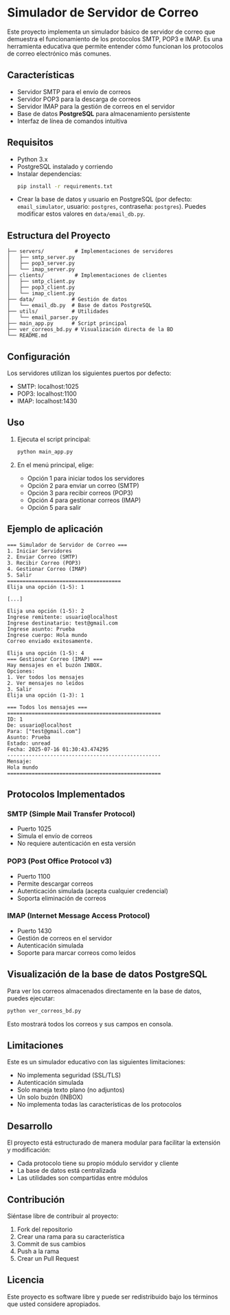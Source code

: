 # Simulador de Servidor de Correo

Este proyecto implementa un simulador básico de servidor de correo que demuestra el funcionamiento de los protocolos SMTP, POP3 e IMAP. Es una herramienta educativa que permite entender cómo funcionan los protocolos de correo electrónico más comunes.

## Características

- Servidor SMTP para el envío de correos
- Servidor POP3 para la descarga de correos
- Servidor IMAP para la gestión de correos en el servidor
- Base de datos **PostgreSQL** para almacenamiento persistente
- Interfaz de línea de comandos intuitiva

## Requisitos

- Python 3.x
- PostgreSQL instalado y corriendo
- Instalar dependencias:
  ```bash
  pip install -r requirements.txt
  ```
- Crear la base de datos y usuario en PostgreSQL (por defecto: `email_simulator`, usuario: `postgres`, contraseña: `postgres`). Puedes modificar estos valores en `data/email_db.py`.

## Estructura del Proyecto

```
├── servers/          # Implementaciones de servidores
│   ├── smtp_server.py
│   ├── pop3_server.py
│   └── imap_server.py
├── clients/          # Implementaciones de clientes
│   ├── smtp_client.py
│   ├── pop3_client.py
│   └── imap_client.py
├── data/            # Gestión de datos
│   └── email_db.py  # Base de datos PostgreSQL
├── utils/           # Utilidades
│   └── email_parser.py
├── main_app.py      # Script principal
├── ver_correos_bd.py # Visualización directa de la BD
└── README.md
```

## Configuración

Los servidores utilizan los siguientes puertos por defecto:
- SMTP: localhost:1025
- POP3: localhost:1100
- IMAP: localhost:1430

## Uso

1. Ejecuta el script principal:
   ```bash
   python main_app.py
   ```

2. En el menú principal, elige:
   - Opción 1 para iniciar todos los servidores
   - Opción 2 para enviar un correo (SMTP)
   - Opción 3 para recibir correos (POP3)
   - Opción 4 para gestionar correos (IMAP)
   - Opción 5 para salir

## Ejemplo de aplicación

```
=== Simulador de Servidor de Correo ===
1. Iniciar Servidores
2. Enviar Correo (SMTP)
3. Recibir Correo (POP3)
4. Gestionar Correo (IMAP)
5. Salir
=====================================
Elija una opción (1-5): 1

[...]

Elija una opción (1-5): 2
Ingrese remitente: usuario@localhost
Ingrese destinatario: test@gmail.com
Ingrese asunto: Prueba
Ingrese cuerpo: Hola mundo
Correo enviado exitosamente.

Elija una opción (1-5): 4
=== Gestionar Correo (IMAP) ===
Hay mensajes en el buzón INBOX.
Opciones:
1. Ver todos los mensajes
2. Ver mensajes no leídos
3. Salir
Elija una opción (1-3): 1

=== Todos los mensajes ===
==================================================
ID: 1
De: usuario@localhost
Para: ["test@gmail.com"]
Asunto: Prueba
Estado: unread
Fecha: 2025-07-16 01:30:43.474295
--------------------------------------------------
Mensaje:
Hola mundo
==================================================
```

## Protocolos Implementados

### SMTP (Simple Mail Transfer Protocol)
- Puerto 1025
- Simula el envío de correos
- No requiere autenticación en esta versión

### POP3 (Post Office Protocol v3)
- Puerto 1100
- Permite descargar correos
- Autenticación simulada (acepta cualquier credencial)
- Soporta eliminación de correos

### IMAP (Internet Message Access Protocol)
- Puerto 1430
- Gestión de correos en el servidor
- Autenticación simulada
- Soporte para marcar correos como leídos

## Visualización de la base de datos PostgreSQL

Para ver los correos almacenados directamente en la base de datos, puedes ejecutar:

```bash
python ver_correos_bd.py
```

Esto mostrará todos los correos y sus campos en consola.

## Limitaciones

Este es un simulador educativo con las siguientes limitaciones:
- No implementa seguridad (SSL/TLS)
- Autenticación simulada
- Solo maneja texto plano (no adjuntos)
- Un solo buzón (INBOX)
- No implementa todas las características de los protocolos

## Desarrollo

El proyecto está estructurado de manera modular para facilitar la extensión y modificación:
- Cada protocolo tiene su propio módulo servidor y cliente
- La base de datos está centralizada
- Las utilidades son compartidas entre módulos

## Contribución

Siéntase libre de contribuir al proyecto:
1. Fork del repositorio
2. Crear una rama para su característica
3. Commit de sus cambios
4. Push a la rama
5. Crear un Pull Request

## Licencia

Este proyecto es software libre y puede ser redistribuido bajo los términos que usted considere apropiados.

